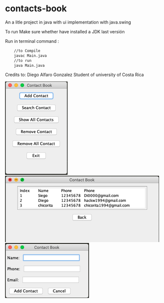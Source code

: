 # contacts-book
 An a litle project in java with ui implementation with java.swing

To run
Make sure whether have installed  a JDK last versión

Run in terminal
    command :




        //to Compile
        javac Main.java
        //to run
        java Main.java




Credits to:
    Diego Alfaro Gonzalez
Student of university of Costa Rica



![Images of the project](https://github.com/diegoalfarog/contacts-book/blob/master/MainMenu.png)
![](https://github.com/diegoalfarog/contacts-book/blob/master/ShowAll.png)
![](https://github.com/diegoalfarog/contacts-book/blob/master/Add.png)

